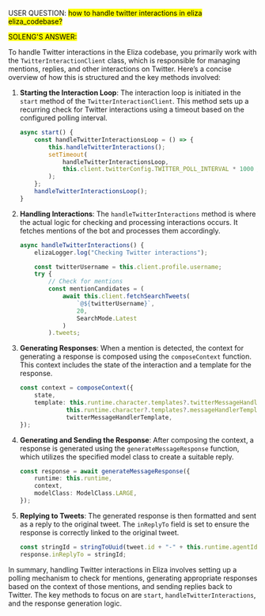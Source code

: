 USER QUESTION: <mark>how to handle twitter interactions in eliza eliza_codebase?</mark>

<mark>SOLENG'S ANSWER:</mark>

To handle Twitter interactions in the Eliza codebase, you primarily work with the `TwitterInteractionClient` class, which is responsible for managing mentions, replies, and other interactions on Twitter. Here’s a concise overview of how this is structured and the key methods involved:

1. **Starting the Interaction Loop**:
   The interaction loop is initiated in the `start` method of the `TwitterInteractionClient`. This method sets up a recurring check for Twitter interactions using a timeout based on the configured polling interval.

   ```typescript
   async start() {
       const handleTwitterInteractionsLoop = () => {
           this.handleTwitterInteractions();
           setTimeout(
               handleTwitterInteractionsLoop,
               this.client.twitterConfig.TWITTER_POLL_INTERVAL * 1000 // Defaults to 2 minutes
           );
       };
       handleTwitterInteractionsLoop();
   }
   ```

2. **Handling Interactions**:
   The `handleTwitterInteractions` method is where the actual logic for checking and processing interactions occurs. It fetches mentions of the bot and processes them accordingly.

   ```typescript
   async handleTwitterInteractions() {
       elizaLogger.log("Checking Twitter interactions");

       const twitterUsername = this.client.profile.username;
       try {
           // Check for mentions
           const mentionCandidates = (
               await this.client.fetchSearchTweets(
                   `@${twitterUsername}`,
                   20,
                   SearchMode.Latest
               )
           ).tweets;
   ```

3. **Generating Responses**:
   When a mention is detected, the context for generating a response is composed using the `composeContext` function. This context includes the state of the interaction and a template for the response.

   ```typescript
   const context = composeContext({
       state,
       template: this.runtime.character.templates?.twitterMessageHandlerTemplate ||
                this.runtime.character?.templates?.messageHandlerTemplate ||
                twitterMessageHandlerTemplate,
   });
   ```

4. **Generating and Sending the Response**:
   After composing the context, a response is generated using the `generateMessageResponse` function, which utilizes the specified model class to create a suitable reply.

   ```typescript
   const response = await generateMessageResponse({
       runtime: this.runtime,
       context,
       modelClass: ModelClass.LARGE,
   });
   ```

5. **Replying to Tweets**:
   The generated response is then formatted and sent as a reply to the original tweet. The `inReplyTo` field is set to ensure the response is correctly linked to the original tweet.

   ```typescript
   const stringId = stringToUuid(tweet.id + "-" + this.runtime.agentId);
   response.inReplyTo = stringId;
   ```

In summary, handling Twitter interactions in Eliza involves setting up a polling mechanism to check for mentions, generating appropriate responses based on the context of those mentions, and sending replies back to Twitter. The key methods to focus on are `start`, `handleTwitterInteractions`, and the response generation logic.